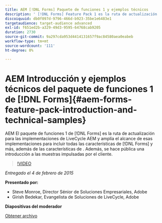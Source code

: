 ```yaml
---
title: AEM [!DNL Forms] Paquete de funciones 1 y ejemplos técnicos
description: ' [!DNL Forms] Feature Pack 1 es la ruta de actualización para implementaciones de LiveCycle AEM y amplía el alcance de esas implementaciones para incluir todas las características de la implementación de AEM [!DNL Forms] y más. Además, se hace pública una introducción a las muestras impulsadas por el cliente.'
discoiquuid: db0f097d-9796-466d-b923-35be1e6483e1
targetaudience: target-audience advanced
exl-id: f651ed2b-a329-49d3-9595-64768cab9205
duration: 2730
source-git-commit: 9a297cda953d4414131657f9ac84580aea0eabeb
workflow-type: tm+mt
source-wordcount: '111'
ht-degree: 0%

---
```


# AEM Introducción y ejemplos técnicos del paquete de funciones 1 de [!DNL Forms]{#aem-forms-feature-pack-introduction-and-technical-samples}

AEM El paquete de funciones 1 de [!DNL Forms] es la ruta de actualización para las implementaciones de LiveCycle AEM y amplía el alcance de esas implementaciones para incluir todas las características de [!DNL Forms] y más, además de las características de . Además, se hace pública una introducción a las muestras impulsadas por el cliente.

>[!VIDEO](https://video.tv.adobe.com/v/19380/?quality=9)

*Entregado el 4 de febrero de 2015*

**Presentado por:**

* Steve Monroe, Director Sénior de Soluciones Empresariales, Adobe
* Girish Bedekar, Evangelista de Soluciones de LiveCycle, Adobe

**Diapositivas del moderador**

[Obtener archivo](assets/aem-forms-fp1-2015-0204.pdf)
<!--
[Get back to the Overview](https://helpx.adobe.com/experience-manager/kt/eseminars/gems/aem-index.html)
-->
